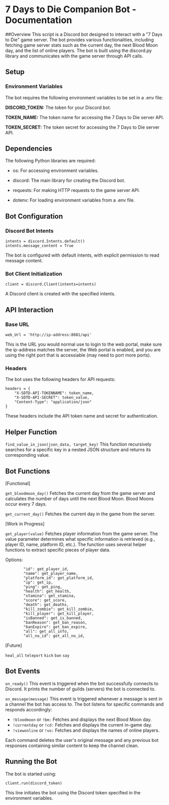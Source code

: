 # 7 Days to Die Companion Bot - Documentation
##Overview
This script is a Discord bot designed to interact with a "7 Days to Die" game server. The bot provides various functionalities, including fetching game server stats such as the current day, the next Blood Moon day, and the list of online players. The bot is built using the discord.py library and communicates with the game server through API calls.

## Setup
### Environment Variables
The bot requires the following environment variables to be set in a .env file:

**DISCORD_TOKEN:** The token for your Discord bot.

**TOKEN_NAME:** The token name for accessing the 7 Days to Die server API.

**TOKEN_SECRET:** The token secret for accessing the 7 Days to Die server API.

## Dependencies
The following Python libraries are required:

- os: For accessing environment variables.

- discord: The main library for creating the Discord bot.

- requests: For making HTTP requests to the game server API.

- dotenv: For loading environment variables from a .env file.

## Bot Configuration

### Discord Bot Intents
```
intents = discord.Intents.default()
intents.message_content = True
```
The bot is configured with default intents, with explicit permission to read message content.

### Bot Client Initialization
```
client = discord.Client(intents=intents)
```
A Discord client is created with the specified intents.

## API Interaction
### Base URL
```
web_Url = 'http://ip-address:8081/api'
```
This is the URL you would normal use to login to the web portal, make sure the ip-address matches the server, the Web portal is enabled, and you are using the right port that is accessiable (may need to port more ports).

### Headers
The bot uses the following headers for API requests:
```
headers = {
    "X-SDTD-API-TOKENNAME": token_name,
    "X-SDTD-API-SECRET": token_value,
    "Content-Type": "application/json"
}
```
These headers include the API token name and secret for authentication.

## Helper Function
`find_value_in_json(json_data, target_key)`
This function recursively searches for a specific key in a nested JSON structure and returns its corresponding value.

## Bot Functions
[Functional]

`get_bloodmoon_day()`
Fetches the current day from the game server and calculates the number of days until the next Blood Moon. Blood Moons occur every 7 days.

`get_current_day()`
Fetches the current day in the game from the server.

[Work in Progress]

`get_player(value)`
Fetches player information from the game server. The value parameter determines what specific information is retrieved (e.g., player ID, name, platform ID, etc.). The function uses several helper functions to extract specific pieces of player data.

Options:
```
        "id": get_player_id,
        "name": get_player_name,
        "platform_id": get_platform_id,
        "ip": get_ip,
        "ping": get_ping,
        "health": get_health,
        "stamina": get_stamina,
        "score": get_score,
        "death": get_deaths,
        "kill_zombie": get_kill_zombie,
        "kill_player": get_kill_player,
        "isBanned": get_is_banned,
        "banReason": get_ban_reason,
        "banExpire": get_ban_expire,
        "all": get_all_info,
        "all_no_id": get_all_no_id,
```
[Future]

`heal_all`
`teleport`
`kick`
`ban`
`say`

## Bot Events
`on_ready()`
This event is triggered when the bot successfully connects to Discord. It prints the number of guilds (servers) the bot is connected to.

`on_message(message)`
This event is triggered whenever a message is sent in a channel the bot has access to. The bot listens for specific commands and responds accordingly:

- `!bloodmoon` or `!bm:` Fetches and displays the next Blood Moon day.
- `!currentday` or `!cd:` Fetches and displays the current in-game day.
- `!viewonline` or `!vo:` Fetches and displays the names of online players.

Each command deletes the user's original message and any previous bot responses containing similar content to keep the channel clean.

## Running the Bot
The bot is started using:
```
client.run(discord_token)
```
This line initiates the bot using the Discord token specified in the environment variables.
